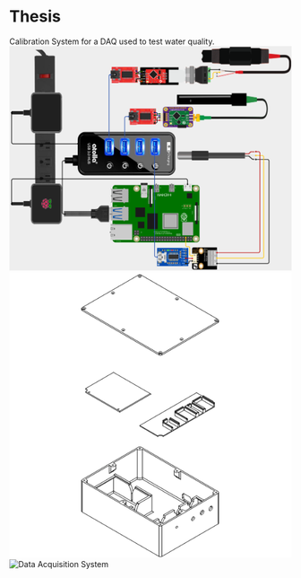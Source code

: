 # Thesis
Calibration System for a DAQ used to test water quality.
![Data Acquisition System](Diagrams/DAQDiagram.png)
![Data Acquisition System](Diagrams/cad1.png)
![Data Acquisition System](Diagrams/DAQD_Side.jpg)
